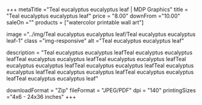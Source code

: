 +++
metaTitle ="Teal eucalyptus eucalyptus leaf | MDP Graphics"
title = "Teal eucalyptus eucalyptus leaf"
price = "8.00"
downFrom ="10.00"
saleOn =""
products = ["watercolor printable wall art"]

image ="../img/Teal eucalyptus eucalyptus leaf/Teal eucalyptus eucalyptus leaf-1"
class ="img-responsive"
alt ="Teal eucalyptus eucalyptus leaf"

description = "Teal eucalyptus eucalyptus leafTeal eucalyptus eucalyptus leafTeal eucalyptus eucalyptus leafTeal eucalyptus eucalyptus leafTeal eucalyptus eucalyptus leafTeal eucalyptus eucalyptus leafTeal eucalyptus eucalyptus leafTeal eucalyptus eucalyptus leafTeal eucalyptus eucalyptus leafTeal eucalyptus eucalyptus leaf"

downloadFormat = "Zip"
fileFormat = "JPEG/PDF"
dpi = "140"
printingSizes ="4x6 - 24x36 inches"
+++